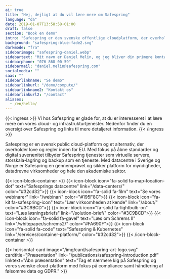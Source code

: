 ```yaml
---
ai: true
title: "Hej, dejligt at du vil lære mere om Safespring"
language: "da"
date: 2019-01-07T13:58:58+01:00
draft: false
section: "Book en demo"
intro: "Safespring er den svenske offentlige cloudplatform, der overholder den europæiske databeskyttelseslovgivning. Vi er glade for at kunne tilbyde en sikker og pålidelig platform til vores kunder og deres data."
background: "safespring-blue-fade2.svg"
darkmode: "fra"
sidebarimage: "safespring-daniel.webp"
sidebartext: "Mit navn er Daniel Melin, og jeg bliver din primære kontaktperson hos Safespring. Hvis du har spørgsmål inden vores demo, er du meget velkommen til at kontakte mig."
sidebarphone: "076 868 00 59"
sidebarmail: "daniel.melin@safespring.com"
socialmedia: ""
saas: ""
sidebarlinkname: "Se demo"
sidebarlinkurl: "/demo/compute/"
sidebarlinkname2: "Kontakt os"
sidebarlinkurl2: "/contact"
aliases:
  - /en/hello/
---
```

{{< ingress >}}
Vi hos Safespring er glade for, at du er interesseret i at lære mere om vores cloud- og infrastrukturtjenester. Nedenfor finder du en oversigt over Safespring og links til mere detaljeret information.
{{< /ingress >}}

Safespring er en svensk public cloud-platform og et alternativ, der overholder love og regler inden for EU. Med fokus på åbne standarder og digital suverænitet tilbyder Safespring tjenester som virtuelle servere, storskala-lagring og backup som en tjeneste. Med datacentre i Sverige og Norge er Safespring en gennemprøvet og sikker platform for myndigheder, datadrevne virksomheder og hele den akademiske sektor.

{{< icon-block-container >}}
{{< icon-block icon="fa-solid fa-map-location-dot" text="Safesprings datacentre" link="/data-centers/" color="#32cd32">}}
{{< icon-block icon="fa-solid fa-film" text="Se vores webinarer" link="/webinar/" color="#195F8C">}}
{{< icon-block icon="fa-kit fa-safespring-icon" text="Lær virksomheden at kende" link="/about/" color="#3C9BCD">}}
{{< icon-block icon="fa-solid fa-lightbulb-on" text="Læs løsningsbriefs" link="/solution-brief/" color="#3C9BCD">}}
{{< icon-block icon="fa-solid fa-gavel" text="Læs om Schrems II" link="/whitepaper/schrems2/" color="#FA690F">}}
{{< icon-block icon="fa-solid fa-code" text="Safespring & Kubernetes" link="/services/container-platform/" color="#32cd32">}}
{{< /icon-block-container >}}

{{< horisontal-card image="/img/card/safespring-art-logo.svg" cardtitle="Præsentation" link="/publications/safespring-introduction.pdf" linktext="Åbn præsentation" text="Tag et nærmere kig på Safespring og vores svenske cloud-platform med fokus på compliance samt håndtering af følsomme data og GDPR." >}}